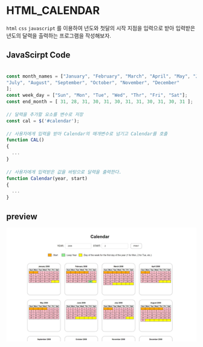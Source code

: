 # HTML_CALENDAR
```html``` ```css``` ```javascript``` 를 이용하여 년도와 첫달의 시작 지점을 입력으로 받아 입력받은 년도의 달력을 출력하는 
프로그램을 작성해보자.

## JavaScirpt Code

```javascript

const month_names = ["January", "February", "March", "April", "May", "June",
"July", "August", "September", "October", "November", "December"
];
const week_day = ["Sun", "Mon", "Tue", "Wed", "Thr", "Fri", "Sat"];
const end_month = [ 31, 28, 31, 30, 31, 30, 31, 31, 30, 31, 30, 31 ];

// 달력을 추가할 요소를 변수로 저장
const cal = $('#calendar');

// 사용자에게 입력을 받아 Calendar의 매개변수로 넘기고 Calendar를 호출
function CAL()
{
  ...
}

// 사용자에게 입력받은 값을 바탕으로 달력을 출력한다. 
function Calendar(year, start)
{
  ...
}
```


## preview
![alt text](https://github.com/sokhyg9016/HTML_CALENDAR/blob/master/calendar_js/dist/Preview.JPG)
